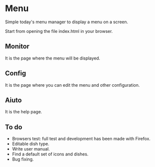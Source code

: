 Menu
====

Simple today's menu manager to display a menu on a screen.

Start from opening the file index.html in your browser.

Monitor
-------

It is the page where the menu will be displayed.

Config
------

It is the page where you can edit the menu and other configuration.

Aiuto
-----

It is the help page.

To do
-----

* Browsers test: full test and development has been made with Firefox.
* Editable dish type.
* Write user manual.
* Find a default set of icons and dishes.
* Bug fixing.